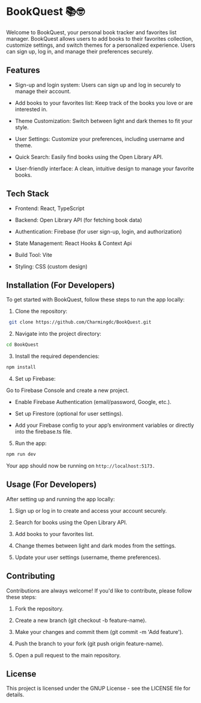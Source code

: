 # BookQuest  📚🤓

Welcome to BookQuest, your personal book tracker and favorites list manager. BookQuest allows users to add books to their favorites collection, customize settings, and switch themes for a personalized experience. Users can sign up, log in, and manage their preferences securely.

## Features

- Sign-up and login system: Users can sign up and log in securely to manage their account.

- Add books to your favorites list: Keep track of the books you love or are interested in.

- Theme Customization: Switch between light and dark themes to fit your style.

- User Settings: Customize your preferences, including username and theme.

- Quick Search: Easily find books using the Open Library API.

- User-friendly interface: A clean, intuitive design to manage your favorite books.


## Tech Stack

- Frontend: React, TypeScript

- Backend: Open Library API (for fetching book data)

- Authentication: Firebase (for user sign-up, login, and authorization)

- State Management: React Hooks & Context Api

- Build Tool: Vite

- Styling: CSS (custom design)


## Installation (For Developers)

To get started with BookQuest, follow these steps to run the app locally:

1. Clone the repository:

```bash
 git clone https://github.com/Charmingdc/BookQuest.git
```


2. Navigate into the project directory:

``` bash
cd BookQuest
```

3. Install the required dependencies:

``` bash
npm install
```

4. Set up Firebase:

Go to Firebase Console and create a new project.

- Enable Firebase Authentication (email/password, Google, etc.).

- Set up Firestore (optional for user settings).

- Add your Firebase config to your app’s environment variables or directly into the firebase.ts file.


5. Run the app:

``` bash
npm run dev
```


Your app should now be running on `http://localhost:5173.`

## Usage (For Developers)

After setting up and running the app locally:

1. Sign up or log in to create and access your account securely.


2. Search for books using the Open Library API.


3. Add books to your favorites list.


4. Change themes between light and dark modes from the settings.


5. Update your user settings (username, theme preferences).



## Contributing

Contributions are always welcome! If you'd like to contribute, please follow these steps:

1. Fork the repository.


2. Create a new branch (git checkout -b feature-name).


3. Make your changes and commit them (git commit -m 'Add feature').


4. Push the branch to your fork (git push origin feature-name).


5. Open a pull request to the main repository.



## License

This project is licensed under the GNUP License - see the LICENSE file for details.
